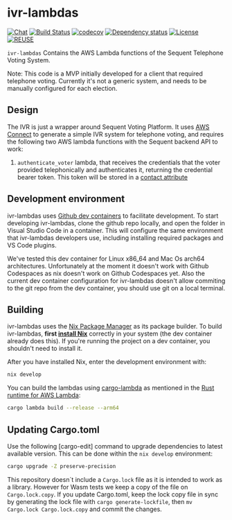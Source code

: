 <!--
SPDX-FileCopyrightText: 2022 Eduardo Robles <edu@nsequentech.io>

SPDX-License-Identifier: AGPL-3.0-only
-->
# ivr-lambdas

[![Chat][discord-badge]][discord-link]
[![Build Status][build-badge]][build-link]
[![codecov][codecov-badge]][codecov-link]
[![Dependency status][dependencies-badge]][dependencies-link]
[![License][license-badge]][license-link]
[![REUSE][reuse-badge]][reuse-link]

`ivr-lambdas` Contains the AWS Lambda functions of the Sequent Telephone Voting
System.

Note: This code is a MVP initially developed for a client that required telephone
voting. Currently it's not a generic system, and needs to be manually configured
for each election.

## Design

The IVR is just a wrapper around Sequent Voting Platform. It uses [AWS Connect]
to generate a simple IVR system for telephone voting, and requires the following
two AWS lambda functions with the Sequent backend API to work:
1. `authenticate_voter` lambda, that receives the credentials that the voter
provided telephonically and authenticates it, returning the credential bearer
token. This token will be stored in a [contact attribute]

## Development environment

ivr-lambdas uses [Github dev containers] to facilitate development. To start
developing ivr-lambdas, clone the github repo locally, and open the folder in
Visual Studio Code in a container. This will configure the same environment that
ivr-lambdas developers use, including installing required packages and VS Code
plugins.

We've tested this dev container for Linux x86_64 and Mac Os arch64
architectures. Unfortunately at the moment it doesn't work with Github
Codespaces as nix doesn't work on Github Codespaces yet. Also the current dev
container configuration for ivr-lambdas doesn't allow commiting to the git repo
from the dev container, you should use git on a local terminal.

## Building

ivr-lambdas uses the [Nix Package Manager] as its package builder. To build
ivr-lambdas, **first [install Nix]** correctly in your system (the dev container
already does this). If you're running the project on a dev container, you
shouldn't need to install it.

After you have installed Nix, enter the development environment with:

```bash
nix develop
```

You can build the lambdas using [cargo-lambda] as mentioned in the
[Rust runtime for AWS Lambda]:

```bash
cargo lambda build --release --arm64
```

## Updating Cargo.toml

Use the following [cargo-edit] command to upgrade dependencies to latest
available version. This can be done within the `nix develop` environment:

```bash
cargo upgrade -Z preserve-precision
```

This repository doesn´t include a `Cargo.lock` file as it is intended to work as
a library. However for Wasm tests we keep a copy of the file on
`Cargo.lock.copy`. If you update Cargo.toml, keep the lock copy file in sync by
generating the lock file with `cargo generate-lockfile`, then `mv Cargo.lock
Cargo.lock.copy` and commit the changes.

[discord-badge]: https://img.shields.io/discord/1006401206782001273?style=plastic
[discord-link]: https://discord.gg/WfvSTmcdY8

[build-badge]: https://github.com/sequentech/ivr-lambdas/workflows/CI/badge.svg?branch=main&event=push
[build-link]: https://github.com/sequentech/ivr-lambdas/actions?query=workflow%3ACI

[codecov-badge]: https://codecov.io/gh/sequentech/ivr-lambdas/branch/main/graph/badge.svg?token=W5QNYDEJCX
[codecov-link]: https://codecov.io/gh/sequentech/ivr-lambdas

[dependencies-badge]: https://deps.rs/repo/github/sequentech/ivr-lambdas/status.svg
[dependencies-link]: https://deps.rs/repo/github/sequentech/ivr-lambdas

[license-badge]: https://img.shields.io/github/license/sequentech/ivr-lambdas?label=license
[license-link]: https://github.com/sequentech/ivr-lambdas/blob/master/LICENSE

[reuse-badge]: https://api.reuse.software/badge/github.com/sequentech/ivr-lambdas
[reuse-link]: https://api.reuse.software/info/github.com/sequentech/ivr-lambdas

[AWS Connect]: https://docs.aws.amazon.com/connect/?id=docs_gateway
[Github dev containers]: https://docs.github.com/en/codespaces/setting-up-your-project-for-codespaces/introduction-to-dev-containers
[contact attribute]: https://docs.aws.amazon.com/connect/latest/adminguide/what-is-a-contact-attribute.html
[Nix Package Manager]: https://nixos.org/
[install Nix]: https://nixos.org/
[cargo-lambda]: https://www.cargo-lambda.info/
[Rust runtime for AWS Lambda]: https://github.com/awslabs/aws-lambda-rust-runtime#12-build-your-lambda-functions